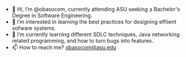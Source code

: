 - 👋 Hi, I’m @obasocom, currently attending ASU seeking a Bachelor's Degree in Software Engineering. 
- 👀 I’m interested in learning the best practices for designing effiient sofware systems. 
- 🌱 I’m currently learning different SDLC techniques, Java networking related programming, and how to turn bugs into features. 
- 📫 How to reach me? obasocom@asu.edu


